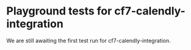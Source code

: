# Playground tests for cf7-calendly-integration
We are still awaiting the first test run for cf7-calendly-integration.
